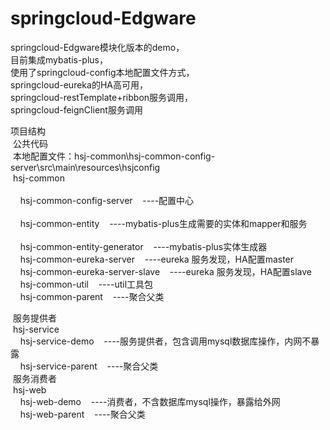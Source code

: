 # springcloud-Edgware
springcloud-Edgware模块化版本的demo，
<br />目前集成mybatis-plus，
<br />使用了springcloud-config本地配置文件方式，
<br />springcloud-eureka的HA高可用，
<br />springcloud-restTemplate+ribbon服务调用，
<br />springcloud-feignClient服务调用


项目结构<br />
  &nbsp;公共代码<br />
  &nbsp;本地配置文件：hsj-common\hsj-common-config-server\src\main\resources\hsjconfig <br />
  &nbsp;hsj-common<br />
     <br /> &nbsp;&nbsp;&nbsp;&nbsp;hsj-common-config-server&nbsp;&nbsp;&nbsp;&nbsp;----配置中心   
     <br /> &nbsp;&nbsp;&nbsp;&nbsp;hsj-common-entity&nbsp;&nbsp;&nbsp;&nbsp;----mybatis-plus生成需要的实体和mapper和服务         
     <br /> &nbsp;&nbsp;&nbsp;&nbsp;hsj-common-entity-generator&nbsp;&nbsp;&nbsp;&nbsp;----mybatis-plus实体生成器
     <br /> &nbsp;&nbsp;&nbsp;&nbsp;hsj-common-eureka-server&nbsp;&nbsp;&nbsp;&nbsp;----eureka 服务发现，HA配置master
     <br /> &nbsp;&nbsp;&nbsp;&nbsp;hsj-common-eureka-server-slave&nbsp;&nbsp;&nbsp;&nbsp;----eureka 服务发现，HA配置slave
     <br /> &nbsp;&nbsp;&nbsp;&nbsp;hsj-common-util&nbsp;&nbsp;&nbsp;&nbsp;----util工具包
     <br /> &nbsp;&nbsp;&nbsp;&nbsp;hsj-common-parent&nbsp;&nbsp;&nbsp;&nbsp;----聚合父类
 
  &nbsp;服务提供者<br />
  &nbsp;hsj-service<br />
     &nbsp;&nbsp;&nbsp;&nbsp;hsj-service-demo&nbsp;&nbsp;&nbsp;&nbsp;----服务提供者，包含调用mysql数据库操作，内网不暴露<br />
     &nbsp;&nbsp;&nbsp;&nbsp;hsj-service-parent&nbsp;&nbsp;&nbsp;&nbsp;----聚合父类<br />
  &nbsp;服务消费者<br />
  &nbsp;hsj-web<br />
     &nbsp;&nbsp;&nbsp;&nbsp;hsj-web-demo&nbsp;&nbsp;&nbsp;&nbsp;----消费者，不含数据库mysql操作，暴露给外网<br />
     &nbsp;&nbsp;&nbsp;&nbsp;hsj-web-parent&nbsp;&nbsp;&nbsp;&nbsp;----聚合父类<br />
